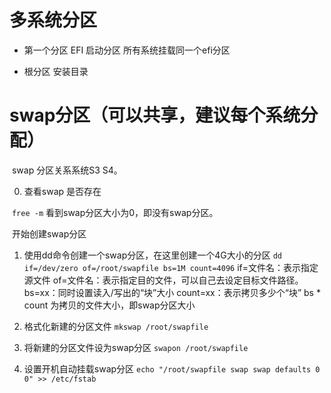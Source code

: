 

# 多系统分区

* 第一个分区 EFI  启动分区 所有系统挂载同一个efi分区

* 根分区  安装目录

	

# swap分区（可以共享，建议每个系统分配）

​	swap 分区关系系统S3 S4。

0.  查看swap 是否存在

​	`free -m`  看到swap分区大小为0，即没有swap分区。

​	开始创建swap分区

1. 使用dd命令创建一个swap分区，在这里创建一个4G大小的分区
    `dd if=/dev/zero of=/root/swapfile bs=1M count=4096`
	if=文件名：表示指定源文件
	of=文件名：表示指定目的文件，可以自己去设定目标文件路径。
	bs=xx：同时设置读入/写出的“块”大小 
	count=xx：表示拷贝多少个“块”
	bs * count 为拷贝的文件大小，即swap分区大小

2. 格式化新建的分区文件
`mkswap /root/swapfile`

3. 将新建的分区文件设为swap分区
`swapon /root/swapfile`

4. 设置开机自动挂载swap分区
`echo "/root/swapfile swap swap defaults 0 0" >> /etc/fstab`
